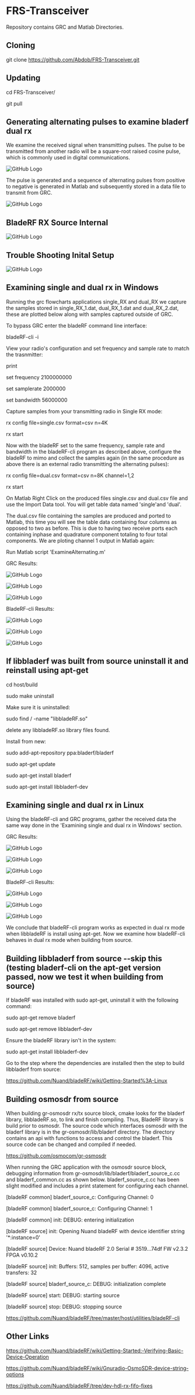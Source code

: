 # FRS-Transceiver
Repository contains GRC and Matlab Directories.

## Cloning
git clone https://github.com/Abdob/FRS-Transceiver.git


## Updating
cd FRS-Transceiver/

git pull

## Generating alternating pulses to examine bladerf dual rx
We examine the received signal when transmitting pulses. The pulse to be transmitted from another radio will be a square-root raised cosine pulse, which is commonly used in digital communications.

![GitHub Logo](/Diagrams/SRRC.jpg)

The pulse is generated and a sequence of alternating pulses from positive to negative is generated in Matlab and subsequently stored in a data file to transmit from GRC.

![GitHub Logo](/Diagrams/Sequence.jpg)

## BladeRF RX Source Internal

![GitHub Logo](/Diagrams/BladeRF_RX.jpg)

## Trouble Shooting Inital Setup

![GitHub Logo](/Diagrams/Initial_troubleshooting_setup.jpg)

## Examining single and dual rx in Windows

Running the grc flowcharts applications single_RX and dual_RX we capture the samples stored in single_RX_1.dat, dual_RX_1.dat and dual_RX_2.dat, these are plotted below along with samples captured outside of GRC.

To bypass GRC enter the bladeRF command line interface:

bladeRF-cli -i

View your radio's configuration and set frequency and sample rate to match the trasnmitter:

print

set frequency 2100000000

set samplerate 2000000

set bandwidth 56000000

Capture samples from your transmitting radio in Single RX mode:

rx config file=single.csv format=csv n=4K

rx start

Now with the bladeRF set to the same frequency, sample rate and bandwidth in the bladeRF-cli program as described above, configure the bladeRF to mimo and collect the samples again (in the same procedure as above there is an external radio transmitting the alternating pulses):

rx config file=dual.csv format=csv n=8K channel=1,2

rx start

On Matlab Right Click on the produced files single.csv and dual.csv file and use the Import Data tool. You will get table data named 'single'and 'dual'.

The dual.csv file containing the samples are produced and ported to Matlab, this time you will see the table data containing four columns as opposed to two as before. This is due to having two receive ports each containing inphase and quadrature component totaling to four total components. We are ploting channel 1 output in Matlab again:

Run Matlab script 'ExamineAlternating.m'

GRC Results:

![GitHub Logo](/Diagrams/GRC_Single_RX_Windows.jpg)

![GitHub Logo](/Diagrams/GRC_dual_RX1_Windows.jpg)

![GitHub Logo](/Diagrams/GRC_dual_RX2_Windows.jpg)

BladeRF-cli Results:

![GitHub Logo](/Diagrams/CLI_Single_RX_Windows.jpg)

![GitHub Logo](/Diagrams/CLI_dual_RX1_Windows.jpg)

![GitHub Logo](/Diagrams/CLI_dual_RX2_Windows.jpg)


## If libbladerf was built from source uninstall it and reinstall using apt-get

cd host/build

sudo make uninstall 

Make sure it is uninstalled:

sudo find / -name "libbladeRF.so"

delete any libbladeRF.so library files found.

Install from new:

sudo add-apt-repository ppa:bladerf/bladerf

sudo apt-get update

sudo apt-get install bladerf

sudo apt-get install libbladerf-dev

## Examining single and dual rx in Linux

Using the bladeRF-cli and GRC programs, gather the received data the same way done in the 'Examining single and dual rx in Windows' section.

GRC Results:

![GitHub Logo](/Diagrams/GRC_Single_RX_Linux.jpg)

![GitHub Logo](/Diagrams/GRC_dual_RX1_Linux.jpg)

![GitHub Logo](/Diagrams/GRC_dual_RX2_Linux.jpg)

BladeRF-cli Results:

![GitHub Logo](/Diagrams/CLI_Single_RX_Linux.jpg)

![GitHub Logo](/Diagrams/CLI_dual_RX1_Linux.jpg)

![GitHub Logo](/Diagrams/CLI_dual_RX2_Linux.jpg)

We conclude that bladeRF-cli program works as expected in dual rx mode when libbladeRF is install using apt-get. Now we examine how bladeRF-cli behaves in dual rx mode when building from source.


## Building libbladerf from source --skip this (testing bladerf-cli on the apt-get version passed, now we test it when building from source)

If bladeRF was installed with sudo apt-get, uninstall it with the following command:

sudo apt-get remove bladerf

sudo apt-get remove libbladerf-dev

Ensure the bladeRF library isn't in the system:

 sudo apt-get install libbladerf-dev

Go to the step where the dependencies are installed then the step to build libbladerf from source:

https://github.com/Nuand/bladeRF/wiki/Getting-Started%3A-Linux


## Building osmosdr from source

When building gr-osmosdr rx/tx source block, cmake looks for the bladerf library, libbladeRF.so, to link and finish compiling. Thus, BladeRF library is build prior to osmosdr. The source code which interfaces osmosdr with the bladerf library is in the gr-osmosdr/lib/bladerf directory. The directory contains an api with functions to access and control the bladerf. This source code can be changed and compiled if needed. 

https://github.com/osmocom/gr-osmosdr

When running the GRC application with the osmosdr source block, debugging information from gr-osmosdr/lib/bladerf/bladerf_source_c.cc and bladerf_common.cc as shown below. bladerf_source_c.cc has been slight modified and includes a print statement for configuring each channel.

[bladeRF common] bladerf_source_c: Configuring Channel: 0

[bladeRF common] bladerf_source_c: Configuring Channel: 1

[bladeRF common] init: DEBUG: entering initialization

[bladeRF source] init: Opening Nuand bladeRF with device identifier string '*:instance=0'

[bladeRF source] Device: Nuand bladeRF 2.0 Serial # 3519...74df FW v2.3.2 FPGA v0.10.2

[bladeRF source] init: Buffers: 512, samples per buffer: 4096, active transfers: 32

[bladeRF source] bladerf_source_c: DEBUG: initialization complete

[bladeRF source] start: DEBUG: starting source

[bladeRF source] stop: DEBUG: stopping source





https://github.com/Nuand/bladeRF/tree/master/host/utilities/bladeRF-cli



## Other Links

https://github.com/Nuand/bladeRF/wiki/Getting-Started:-Verifying-Basic-Device-Operation

https://github.com/Nuand/bladeRF/wiki/Gnuradio-OsmoSDR-device-string-options

https://github.com/Nuand/bladeRF/tree/dev-hdl-rx-fifo-fixes

